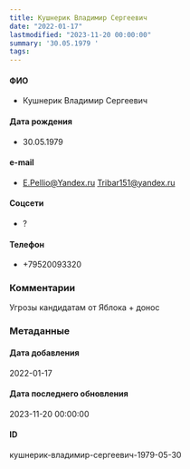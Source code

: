 ```yaml
---
title: Кушнерик Владимир Сергеевич
date: "2022-01-17"
lastmodified: "2023-11-20 00:00:00"
summary: '30.05.1979 '
tags: 
---
```

<!--# pp1-->
<!--## Фигурант-->
<!--### Личные данные-->
#### ФИО
- Кушнерик Владимир Сергеевич
#### Дата рождения
- 30.05.1979
#### e-mail
- E.Pellio@Yandex.ru Tribar151@yandex.ru
#### Соцсети
- ?
#### Телефон
- +79520093320
### Комментарии
Угрозы кандидатам от Яблока + донос
### Метаданные
#### Дата добавления
2022-01-17
#### Дата последнего обновления
2023-11-20 00:00:00
#### ID
кушнерик-владимир-сергеевич-1979-05-30
<!--## END;-->
